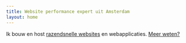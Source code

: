 ```yaml
---
title: Website performance expert uit Amsterdam
layout: home
---
```


Ik bouw en host [razendsnelle websites](/blog/websites-that-load-instantly/) en webapplicaties. <a href="/nl/over/">Meer&nbsp;weten?</a>